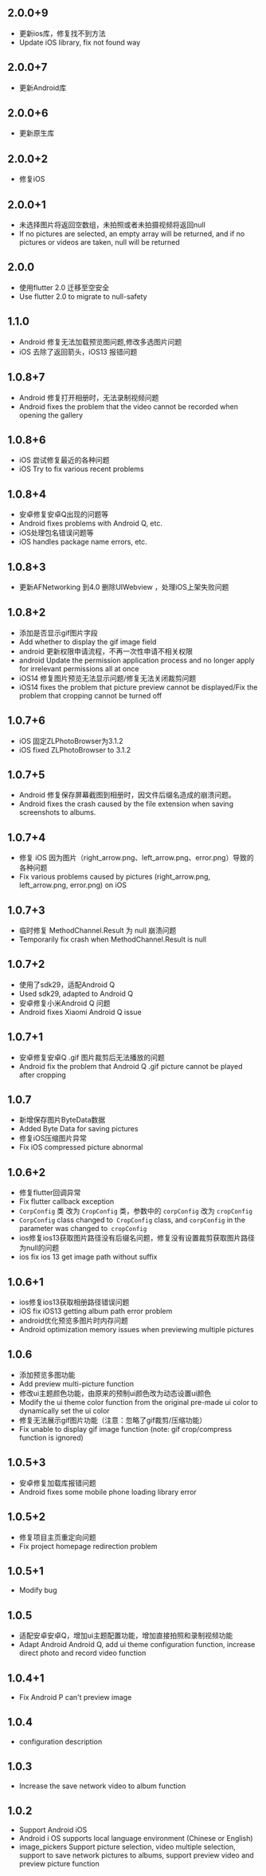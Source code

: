 ## 2.0.0+9
* 更新ios库，修复找不到方法
* Update iOS library, fix not found way
## 2.0.0+7
* 更新Android库
## 2.0.0+6
* 更新原生库
## 2.0.0+2
* 修复iOS
## 2.0.0+1
* 未选择图片将返回空数组，未拍照或者未拍摄视频将返回null
* If no pictures are selected, an empty array will be returned, and if no pictures or videos are taken, null will be returned
## 2.0.0
* 使用flutter 2.0 迁移至空安全
* Use flutter 2.0 to migrate to null-safety
## 1.1.0
* Android 修复无法加载预览图问题,修改多选图片问题
* iOS 去除了返回箭头，iOS13 报错问题
## 1.0.8+7
* Android 修复打开相册时，无法录制视频问题
* Android fixes the problem that the video cannot be recorded when opening the gallery
## 1.0.8+6
* iOS 尝试修复最近的各种问题
* iOS Try to fix various recent problems
## 1.0.8+4
* 安卓修复安卓Q出现的问题等
* Android fixes problems with Android Q, etc.
* iOS处理包名错误问题等
* iOS handles package name errors, etc.
## 1.0.8+3
* 更新AFNetworking 到4.0 删除UIWebview ，处理iOS上架失败问题
## 1.0.8+2
* 添加是否显示gif图片字段
* Add whether to display the gif image field
* android 更新权限申请流程，不再一次性申请不相关权限
* android Update the permission application process and no longer apply for irrelevant permissions all at once
* iOS14 修复图片预览无法显示问题/修复无法关闭裁剪问题
* iOS14 fixes the problem that picture preview cannot be displayed/Fix the problem that cropping cannot be turned off

## 1.0.7+6
* iOS 固定ZLPhotoBrowser为3.1.2 
* iOS fixed ZLPhotoBrowser to 3.1.2
## 1.0.7+5
* Android 修复保存屏幕截图到相册时，因文件后缀名造成的崩溃问题。
* Android fixes the crash caused by the file extension when saving screenshots to albums.
## 1.0.7+4
* 修复 iOS 因为图片（right_arrow.png、left_arrow.png、error.png）导致的各种问题
* Fix various problems caused by pictures (right_arrow.png, left_arrow.png, error.png) on ​​iOS
## 1.0.7+3
* 临时修复 MethodChannel.Result 为 null 崩溃问题
* Temporarily fix crash when MethodChannel.Result is null
## 1.0.7+2
* 使用了sdk29，适配Android Q
* Used sdk29, adapted to Android Q
* 安卓修复小米Android Q 问题
* Android fixes Xiaomi Android Q issue
## 1.0.7+1
* 安卓修复安卓Q .gif 图片裁剪后无法播放的问题
* Android fix the problem that Android Q .gif picture cannot be played after cropping
## 1.0.7
* 新增保存图片ByteData数据
* Added Byte Data for saving pictures
* 修复iOS压缩图片异常
* Fix iOS compressed picture abnormal

## 1.0.6+2
* 修复flutter回调异常
* Fix flutter callback exception
* `CorpConfig` 类 改为 `CropConfig` 类，参数中的 `corpConfig` 改为 `cropConfig`
* `CorpConfig` class changed to` CropConfig` class, and `corpConfig` in the parameter was changed to` cropConfig`
* ios修复ios13获取图片路径没有后缀名问题，修复没有设置裁剪获取图片路径为null的问题
* ios fix ios 13 get image path without suffix

## 1.0.6+1
* ios修复ios13获取相册路径错误问题
* iOS fix iOS13 getting album path error problem
* android优化预览多图片时内存问题
* Android optimization memory issues when previewing multiple pictures
## 1.0.6
* 添加预览多图功能
* Add preview multi-picture function
* 修改ui主题颜色功能，由原来的预制ui颜色改为动态设置ui颜色
* Modify the ui theme color function from the original pre-made ui color to dynamically set the ui color
* 修复无法展示gif图片功能（注意：忽略了gif裁剪/压缩功能）
* Fix unable to display gif image function (note: gif crop/compress function is ignored)
## 1.0.5+3
* 安卓修复加载库报错问题
* Android fixes some mobile phone loading library error
## 1.0.5+2
* 修复项目主页重定向问题
* Fix project homepage redirection problem
## 1.0.5+1
* Modify bug
## 1.0.5
* 适配安卓安卓Q，增加ui主题配置功能，增加直接拍照和录制视频功能
* Adapt Android Android Q, add ui theme configuration function, increase direct photo and record video function
## 1.0.4+1
* Fix Android P can't preview image
## 1.0.4
* configuration description
## 1.0.3
* Increase the save network video to album function
## 1.0.2
* Support Android iOS
* Android i OS supports local language environment (Chinese or English)
* image_pickers Support picture selection, video multiple selection, support to save network pictures to albums, support preview video and preview picture function
